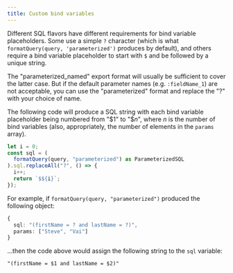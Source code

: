 ```yaml
---
title: Custom bind variables
---
```


Different SQL flavors have different requirements for bind variable placeholders. Some use a simple `?` character (which is what `formatQuery(query, 'parameterized')` produces by default), and others require a bind variable placeholder to start with `$` and be followed by a unique string.

The "parameterized_named" export format will usually be sufficient to cover the latter case. But if the default parameter names (e.g. `:fieldName_1`) are not acceptable, you can use the "parameterized" format and replace the "?" with your choice of name.

The following code will produce a SQL string with each bind variable placeholder being numbered from "$1" to "$_n_", where _n_ is the number of bind variables (also, appropriately, the number of elements in the `params` array).

```ts
let i = 0;
const sql = (
  formatQuery(query, "parameterized") as ParameterizedSQL
).sql.replaceAll("?", () => {
  i++;
  return `$${i}`;
});
```

For example, if `formatQuery(query, "parameterized")` produced the following object:

```ts
{
  sql: "(firstName = ? and lastName = ?)",
  params: ["Steve", "Vai"]
}
```

...then the code above would assign the following string to the `sql` variable:

`"(firstName = $1 and lastName = $2)"`
